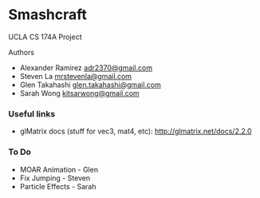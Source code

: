 # Smashcraft

UCLA CS 174A Project

Authors

*   Alexander Ramirez <adr2370@gmail.com>
*   Steven La <mrstevenla@gmail.com>
*   Glen Takahashi <glen.takahashi@gmail.com>
*   Sarah Wong <kitsarwong@gmail.com>

### Useful links

*   glMatrix docs (stuff for vec3, mat4, etc): http://glmatrix.net/docs/2.2.0

### To Do

*   MOAR Animation - Glen
*   Fix Jumping - Steven
*   Particle Effects - Sarah
